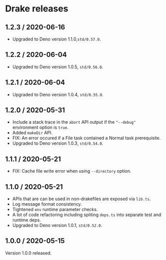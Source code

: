 # Drake releases

## 1.2.3 / 2020-06-16
- Upgraded to Deno version 1.1.0,`std/0.57.0`.

## 1.2.2 / 2020-06-04
- Upgraded to Deno version 1.0.5, `std/0.56.0`.

## 1.2.1 / 2020-06-04
- Upgraded to Deno version 1.0.4, `std/0.55.0`.

## 1.2.0 / 2020-05-31
- Include a stack trace in the `abort` API output if the `"--debug"` environment
  option is `true`.
- Added `makeDir` API.
- FIX: An error occured if a File task contained a Normal task prerequisite.
- Upgraded to Deno version 1.0.3, `std/0.54.0`.


## 1.1.1 / 2020-05-21
- FIX: Cache file write error when using `--directory` option.


## 1.1.0 / 2020-05-21
- APIs that are can be used in non-drakefiles are exposed via `lib.ts`.
- Log message format consistency.
- Tightened `env` runtime parameter checks.
- A lot of code refactoring including spliting `deps.ts` into separate test and runtime deps.
- Upgraded to Deno version 1.0.1, `std/0.52.0`.


## 1.0.0 / 2020-05-15
Version 1.0.0 released.
